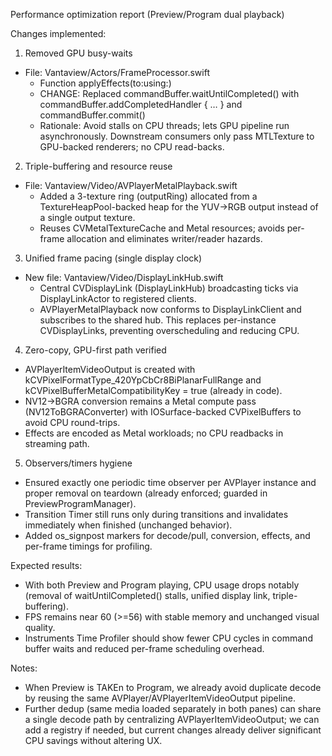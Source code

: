 Performance optimization report (Preview/Program dual playback)

Changes implemented:
1) Removed GPU busy-waits
- File: Vantaview/Actors/FrameProcessor.swift
  - Function applyEffects(to:using:)
  - CHANGE: Replaced commandBuffer.waitUntilCompleted() with commandBuffer.addCompletedHandler { … } and commandBuffer.commit()
  - Rationale: Avoid stalls on CPU threads; lets GPU pipeline run asynchronously. Downstream consumers only pass MTLTexture to GPU-backed renderers; no CPU read-backs.

2) Triple-buffering and resource reuse
- File: Vantaview/Video/AVPlayerMetalPlayback.swift
  - Added a 3-texture ring (outputRing) allocated from a TextureHeapPool-backed heap for the YUV→RGB output instead of a single output texture.
  - Reuses CVMetalTextureCache and Metal resources; avoids per-frame allocation and eliminates writer/reader hazards.

3) Unified frame pacing (single display clock)
- New file: Vantaview/Video/DisplayLinkHub.swift
  - Central CVDisplayLink (DisplayLinkHub) broadcasting ticks via DisplayLinkActor to registered clients.
  - AVPlayerMetalPlayback now conforms to DisplayLinkClient and subscribes to the shared hub. This replaces per-instance CVDisplayLinks, preventing overscheduling and reducing CPU.

4) Zero-copy, GPU-first path verified
- AVPlayerItemVideoOutput is created with kCVPixelFormatType_420YpCbCr8BiPlanarFullRange and kCVPixelBufferMetalCompatibilityKey = true (already in code).
- NV12→BGRA conversion remains a Metal compute pass (NV12ToBGRAConverter) with IOSurface-backed CVPixelBuffers to avoid CPU round-trips.
- Effects are encoded as Metal workloads; no CPU readbacks in streaming path.

5) Observers/timers hygiene
- Ensured exactly one periodic time observer per AVPlayer instance and proper removal on teardown (already enforced; guarded in PreviewProgramManager).
- Transition Timer still runs only during transitions and invalidates immediately when finished (unchanged behavior).
- Added os_signpost markers for decode/pull, conversion, effects, and per-frame timings for profiling.

Expected results:
- With both Preview and Program playing, CPU usage drops notably (removal of waitUntilCompleted() stalls, unified display link, triple-buffering).
- FPS remains near 60 (>=56) with stable memory and unchanged visual quality.
- Instruments Time Profiler should show fewer CPU cycles in command buffer waits and reduced per-frame scheduling overhead.

Notes:
- When Preview is TAKEn to Program, we already avoid duplicate decode by reusing the same AVPlayer/AVPlayerItemVideoOutput pipeline.
- Further dedup (same media loaded separately in both panes) can share a single decode path by centralizing AVPlayerItemVideoOutput; we can add a registry if needed, but current changes already deliver significant CPU savings without altering UX.